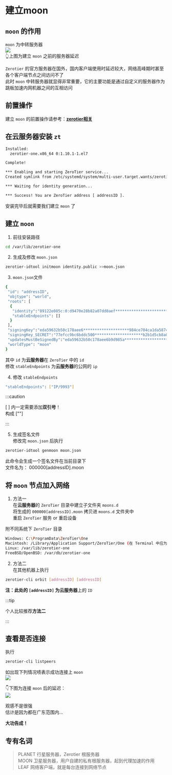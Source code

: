 # 建立moon
## `moon` 的作用
`moon` 为中转服务器  
![](https://img-1255648810.cos.ap-guangzhou.myqcloud.com/wiki/moon前.png)  
👆上图为建立 `moon` 之前的服务器延迟  

`Zerotier` 的官方服务器在国外，国内客户端使用时延迟较大，网络高峰期时甚至各个客户端节点之间访问不了  
此时 `moon` 中转服务器就显得非常重要，它的主要功能是通过自定义的服务器作为跳板加速内网机器之间的互相访问  

## 前置操作  
建立 `moon` 的前置操作请参考：**[zerotier相关](../Nas/zerotier.md)**

## 在云服务器安装 `zt`  
```sh
Installed:
  zerotier-one.x86_64 0:1.10.1-1.el7                                                                                                                                            

Complete!

*** Enabling and starting ZeroTier service...
Created symlink from /etc/systemd/system/multi-user.target.wants/zerotier-one.service to /usr/lib/systemd/system/zerotier-one.service.

*** Waiting for identity generation...

*** Success! You are ZeroTier address [ addressID ].
```

安装完毕后就需要我们建立 `moon` 了  

## 建立 `moon`  
1. 前往安装路径  
```sh
cd /var/lib/zerotier-one
```

2. 生成及修改 `moon.json`  
```sh
zerotier-idtool initmoon identity.public >>moon.json
```

3. `moon.json`文件  
```sh
{
 "id": "addressID",
 "objtype": "world",
 "roots": [
  {
   "identity":"89122e085c:0:d9470e28b82a07dd0aef******************************4024cf6970f345c2588f73387319b2",
   "stableEndpoints": []
  }
 ],
 "signingKey":"eda59632b50c178aee6********************984ce704ca1da5874875c746f2ff",
 "signingKey_SECRET":"77efcc9bc6bddc500*********************b2b1d5cb8a027f71a05cb66a16299ee8b2b111a11564fd6",
 "updatesMustBeSignedBy":"eda59632b50c178aee6b9d985a*******************************984ce704ca1da5874875c746f2ff",
 "worldType": "moon"
}
```
其中 `id` 为**云服务器**在 `ZeroTier` 中的 `id`  
修改 `stableEndpoints` 为**云服务器**的公网的 `ip`  

4. 修改 `stableEndpoints`  
```sh
"stableEndpoints": ["IP/9993"]
```
:::caution

[ ] 内一定需要添加**双引号**！  
构成 [""]

:::

5. 生成签名文件  
修改完 `moon.json` 后执行  
```sh
zerotier-idtool genmoon moon.json
```
此命令会生成一个签名文件在当前目录下   
文件名为： 000000[addressID].moon  

## 将 `moon` 节点加入网络
1. 方法一  
在**云服务器**的 `ZeroTier` 目录中建立子文件夹 `moons.d`  
将生成的 `000000[addressID].moon` 拷贝进 `moons.d` 文件夹中  
重启 `ZeroTier` 服务 or 重启设备  

附不同系统下 `ZeroTier` 目录  
```sh
Windows: C:\ProgramData\ZeroTier\One
Macintosh: /Library/Application Support/ZeroTier/One (在 Terminal 中应为 /Library/Application\ Support/ZeroTier/One)
Linux: /var/lib/zerotier-one
FreeBSD/OpenBSD: /var/db/zerotier-one
```

2. 方法二  
在其他机器上执行  
```sh
zerotier-cli orbit [addressID] [addressID]
```
**注：**此处的 `[addressID]` 为**云服务器**上的 `ID`  

:::tip

个人比较推荐**方法二**

:::

## 查看是否连接
执行
```sh
zerotier-cli listpeers
```

如出现下列情况啧表示成功连接上 `moon`  
![](https://img-1255648810.cos.ap-guangzhou.myqcloud.com/wiki/ztmoon.png)  


👇下图为连接 `moon` 后的延迟：  
![](https://img-1255648810.cos.ap-guangzhou.myqcloud.com/wiki/moon后.png)

观感不是很强  
估计是因为都在广东范围内...  

**大功告成！**

## 专有名词
>PLANET 行星服务器，Zerotier 根服务器  
MOON 卫星服务器，用户自建的私有根服务器，起到代理加速的作用  
LEAF 网络客户端，就是每台连接到网络节点  